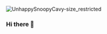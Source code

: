 
![UnhappySnoopyCavy-size_restricted](https://user-images.githubusercontent.com/92182743/200956305-6c23ada6-bf58-4126-ba7b-66bfd0b63be9.gif)





### Hi there 👋





<!--
**SamVVBB/SamVVBB** is a ✨ _special_ ✨ repository because its `README.md` (this file) appears on your GitHub profile.

Here are some ideas to get you started:

- 🔭 I’m currently working on ...
- 🌱 I’m currently learning ...
- 👯 I’m looking to collaborate on ...
- 🤔 I’m looking for help with ...
- 💬 Ask me about ...
- 📫 How to reach me: ...
- 😄 Pronouns: ...
- ⚡ Fun fact: ...
-->

